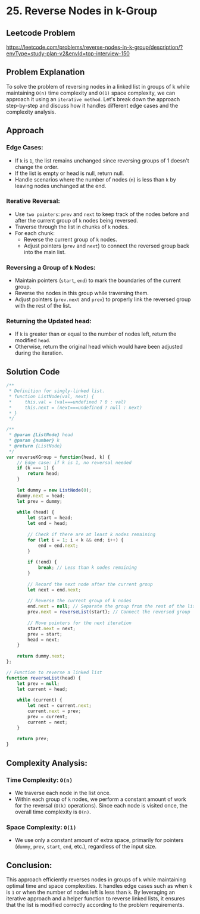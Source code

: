 # 25. Reverse Nodes in k-Group

## Leetcode Problem
https://leetcode.com/problems/reverse-nodes-in-k-group/description/?envType=study-plan-v2&envId=top-interview-150

## Problem Explanation
To solve the problem of reversing nodes in a linked list in groups of k while maintaining `O(n)` time complexity and `O(1)` space complexity, we can approach it using an `iterative method`. Let's break down the approach step-by-step and discuss how it handles different edge cases and the complexity analysis.

## Approach
### Edge Cases:
- If `k` is `1`, the list remains unchanged since reversing groups of 1 doesn't change the order.
- If the list is empty or head is null, return null.
- Handle scenarios where the number of nodes (`n`) is less than `k` by leaving nodes unchanged at the end.

### Iterative Reversal:
- Use `two pointers`: `prev` and `next` to keep track of the nodes before and after the current group of `k` nodes being reversed.
- Traverse through the list in chunks of `k` nodes.
- For each chunk:
  - Reverse the current group of `k` nodes.
  - Adjust pointers (`prev` and `next`) to connect the reversed group back into the main list.

### Reversing a Group of `k` Nodes:
- Maintain pointers (`start`, `end`) to mark the boundaries of the current group.
- Reverse the nodes in this group while traversing them.
- Adjust pointers (`prev.next` and `prev`) to properly link the reversed group with the rest of the list.

### Returning the Updated head:
- If `k` is greater than or equal to the number of nodes left, return the modified `head`.
- Otherwise, return the original head which would have been adjusted during the iteration.

## Solution Code
```javascript
/**
 * Definition for singly-linked list.
 * function ListNode(val, next) {
 *     this.val = (val===undefined ? 0 : val)
 *     this.next = (next===undefined ? null : next)
 * }
 */

/**
 * @param {ListNode} head
 * @param {number} k
 * @return {ListNode}
 */
var reverseKGroup = function(head, k) {
    // Edge case: if k is 1, no reversal needed
    if (k === 1) {
        return head;
    }
    
    let dummy = new ListNode(0);
    dummy.next = head;
    let prev = dummy;
    
    while (head) {
        let start = head;
        let end = head;
        
        // Check if there are at least k nodes remaining
        for (let i = 1; i < k && end; i++) {
            end = end.next;
        }
        
        if (!end) {
            break; // Less than k nodes remaining
        }
        
        // Record the next node after the current group
        let next = end.next;
        
        // Reverse the current group of k nodes
        end.next = null; // Separate the group from the rest of the list
        prev.next = reverseList(start); // Connect the reversed group
        
        // Move pointers for the next iteration
        start.next = next;
        prev = start;
        head = next;
    }
    
    return dummy.next;
};

// Function to reverse a linked list
function reverseList(head) {
    let prev = null;
    let current = head;
    
    while (current) {
        let next = current.next;
        current.next = prev;
        prev = current;
        current = next;
    }
    
    return prev;
}
```

## Complexity Analysis:
### Time Complexity: `O(n)`
- We traverse each node in the list once.
- Within each group of `k` nodes, we perform a constant amount of work for the reversal (`O(k)` operations). Since each node is visited once, the overall time complexity is `O(n)`.
### Space Complexity: `O(1)`
- We use only a constant amount of extra space, primarily for pointers (`dummy`, `prev`, `start`, `end`, etc.), regardless of the input size.

## Conclusion:
This approach efficiently reverses nodes in groups of `k` while maintaining optimal time and space complexities. It handles edge cases such as when `k` is `1` or when the number of nodes left is less than `k`. By leveraging an iterative approach and a helper function to reverse linked lists, it ensures that the list is modified correctly according to the problem requirements.
